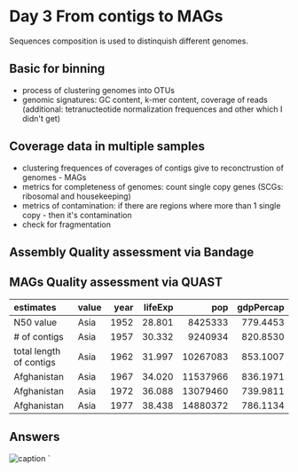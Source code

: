 # Day 3 From contigs to MAGs

Sequences composition is used to distinquish different genomes. 

## Basic for binning 

 - process of clustering genomes into OTUs
 - genomic signatures: GC content, k-mer content, coverage of reads (additional: tetranucteotide normalization frequences and other which I didn't get)
 
 ## Coverage data in multiple samples 
 
 - clustering frequences of coverages of contigs give to reconctrustion of genomes - MAGs
 - metrics for completeness of genomes: count single copy genes (SCGs: ribosomal and housekeeping) 
 - metrics of contamination: if there are regions where more than 1 single copy - then it's contamination
 - check for fragmentation

## Assembly Quality assessment via Bandage

## MAGs Quality assessment via QUAST 

|estimates     |value | year| lifeExp|      pop| gdpPercap|
|:-----------|:---------|----:|-------:|--------:|---------:|
|N50 value |Asia      | 1952|  28.801|  8425333|  779.4453|
|# of contigs |Asia      | 1957|  30.332|  9240934|  820.8530|
|total length of contigs |Asia      | 1962|  31.997| 10267083|  853.1007|
|Afghanistan |Asia      | 1967|  34.020| 11537966|  836.1971|
|Afghanistan |Asia      | 1972|  36.088| 13079460|  739.9811|
|Afghanistan |Asia      | 1977|  38.438| 14880372|  786.1134|

## Answers

![caption](<img width="688" alt="Screenshot 2023-01-26 at 22 39 56" src="https://user-images.githubusercontent.com/47306649/214957129-64ba0f5d-073b-4a07-937b-c551fc40a065.png">)
`
 
